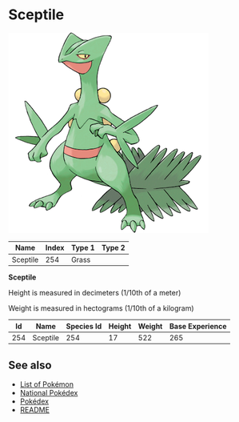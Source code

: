 # Sceptile


![Sceptile](images/254.png)

| **Name** | **Index** | **Type 1** | **Type 2** |
|----|----|----|----|
| Sceptile | 254 | Grass  |  |

**Sceptile** 


Height is measured in decimeters (1/10th of a meter)

Weight is measured in hectograms (1/10th of a kilogram)

| **Id** | **Name** | **Species Id** | **Height** | **Weight** | **Base Experience** |
|--------|----------|----------------|------------|------------|---------------------|
| 254 | Sceptile | 254 | 17 | 522 | 265 |


## See also

- [List of Pokémon](../pokemon.md)
- [National Pokédex](../national_pokedex.md)
- [Pokédex](../pokedex.md)
- [README](../README.md)
